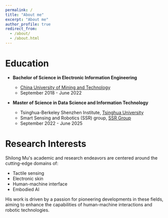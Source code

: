 ```yaml
---
permalink: /
title: "About me"
excerpt: "About me"
author_profile: true
redirect_from: 
  - /about/
  - /about.html
---
```


# Education

- **Bachelor of Science in Electronic Information Engineering**
  - [China University of Mining and Technology](https://www.cumt.edu.cn/)
  - September 2018 - June 2022

- **Master of Science in Data Science and Information Technology**
  - Tsinghua-Berkeley Shenzhen Institute, [Tsinghua University](https://www.tbsi.edu.cn/)
  - Smart Sensing and Robotics (SSR) group, [SSR Group](https://ssr-group.net/index.html)
  - September 2022 - June 2025


# Research Interests

Shilong Mu's academic and research endeavors are centered around the cutting-edge domains of:
- Tactile sensing
- Electronic skin
- Human-machine interface
- Embodied AI

His work is driven by a passion for pioneering developments in these fields, aiming to enhance the capabilities of human-machine interactions and robotic technologies.


